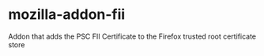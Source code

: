 mozilla-addon-fii
=================

Addon that adds the PSC FII Certificate to the Firefox trusted root certificate store
